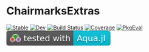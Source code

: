 # ChairmarksExtras

[![Stable](https://img.shields.io/badge/docs-stable-blue.svg)](https://LilithHafner.github.io/ChairmarksExtras.jl/stable/)
[![Dev](https://img.shields.io/badge/docs-dev-blue.svg)](https://LilithHafner.github.io/ChairmarksExtras.jl/dev/)
[![Build Status](https://github.com/LilithHafner/ChairmarksExtras.jl/actions/workflows/CI.yml/badge.svg?branch=main)](https://github.com/LilithHafner/ChairmarksExtras.jl/actions/workflows/CI.yml?query=branch%3Amain)
[![Coverage](https://codecov.io/gh/LilithHafner/ChairmarksExtras.jl/branch/main/graph/badge.svg)](https://codecov.io/gh/LilithHafner/ChairmarksExtras.jl)
[![PkgEval](https://JuliaCI.github.io/NanosoldierReports/pkgeval_badges/C/ChairmarksExtras.svg)](https://JuliaCI.github.io/NanosoldierReports/pkgeval_badges/C/ChairmarksExtras.html)
[![Aqua](https://raw.githubusercontent.com/JuliaTesting/Aqua.jl/master/badge.svg)](https://github.com/JuliaTesting/Aqua.jl)
